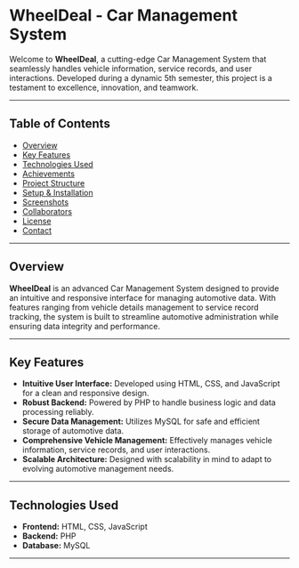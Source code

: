# WheelDeal - Car Management System

Welcome to **WheelDeal**, a cutting-edge Car Management System that seamlessly handles vehicle information, service records, and user interactions. Developed during a dynamic 5th semester, this project is a testament to excellence, innovation, and teamwork.

---

## Table of Contents

- [Overview](#overview)
- [Key Features](#key-features)
- [Technologies Used](#technologies-used)
- [Achievements](#achievements)
- [Project Structure](#project-structure)
- [Setup & Installation](#setup--installation)
- [Screenshots](#screenshots)
- [Collaborators](#collaborators)
- [License](#license)
- [Contact](#contact)

---

## Overview

**WheelDeal** is an advanced Car Management System designed to provide an intuitive and responsive interface for managing automotive data. With features ranging from vehicle details management to service record tracking, the system is built to streamline automotive administration while ensuring data integrity and performance.

---

## Key Features

- **Intuitive User Interface:** Developed using HTML, CSS, and JavaScript for a clean and responsive design.
- **Robust Backend:** Powered by PHP to handle business logic and data processing reliably.
- **Secure Data Management:** Utilizes MySQL for safe and efficient storage of automotive data.
- **Comprehensive Vehicle Management:** Effectively manages vehicle information, service records, and user interactions.
- **Scalable Architecture:** Designed with scalability in mind to adapt to evolving automotive management needs.

---

## Technologies Used

- **Frontend:** HTML, CSS, JavaScript  
- **Backend:** PHP  
- **Database:** MySQL

---


